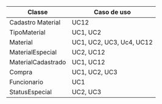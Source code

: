 | Classe | Caso de uso |
| ------ | ----------- |
| Cadastro Material | UC12 |
| TipoMaterial| UC1, UC2 |
| Material | UC1, UC2, UC3, Uc4, UC12 |
| MaterialEspecial | UC2, UC12 |
| MaterialCadastrado | UC1, UC12 |
| Compra | UC1, UC2, UC3 |
| Funcionario | UC1 |
| StatusEspecial | UC2, UC3 |